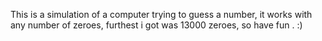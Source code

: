 This is a simulation of a computer trying to guess a number, it works with any number of zeroes, furthest i got was 13000 zeroes, so have fun . :)
